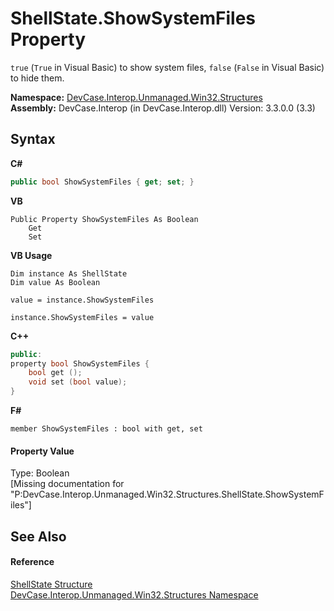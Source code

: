 # ShellState.ShowSystemFiles Property 
 

`true` (`True` in Visual Basic) to show system files, `false` (`False` in Visual Basic) to hide them.

**Namespace:**&nbsp;<a href="N_DevCase_Interop_Unmanaged_Win32_Structures">DevCase.Interop.Unmanaged.Win32.Structures</a><br />**Assembly:**&nbsp;DevCase.Interop (in DevCase.Interop.dll) Version: 3.3.0.0 (3.3)

## Syntax

**C#**<br />
``` C#
public bool ShowSystemFiles { get; set; }
```

**VB**<br />
``` VB
Public Property ShowSystemFiles As Boolean
	Get
	Set
```

**VB Usage**<br />
``` VB Usage
Dim instance As ShellState
Dim value As Boolean

value = instance.ShowSystemFiles

instance.ShowSystemFiles = value
```

**C++**<br />
``` C++
public:
property bool ShowSystemFiles {
	bool get ();
	void set (bool value);
}
```

**F#**<br />
``` F#
member ShowSystemFiles : bool with get, set

```


#### Property Value
Type: Boolean<br />\[Missing <value> documentation for "P:DevCase.Interop.Unmanaged.Win32.Structures.ShellState.ShowSystemFiles"\]

## See Also


#### Reference
<a href="T_DevCase_Interop_Unmanaged_Win32_Structures_ShellState">ShellState Structure</a><br /><a href="N_DevCase_Interop_Unmanaged_Win32_Structures">DevCase.Interop.Unmanaged.Win32.Structures Namespace</a><br />